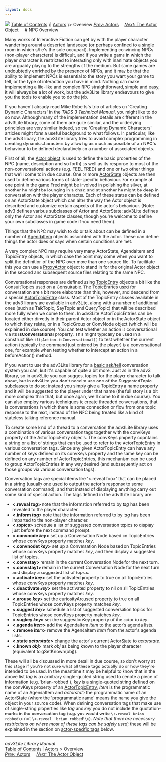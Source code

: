```yaml
---
layout: docs
---
```



<img src="topbar.jpg" data-border="0" />
<a href="toc.html" class="nav">Table of Contents</a> \|
<a href="actor.html" class="nav">Actors</a> \> Overview  
<span class="navnp"><a href="actor.html" class="nav"><em>Prev:</em> Actors</a>
   
<a href="actorobj.html" class="nav"><em>Next:</em> The Actor Object</a>
    </span>
# NPC Overview

Many works of Interactive Fiction can get by with the player character
wandering around a deserted landscape (or perhaps confined to a single
room in which s/he's the sole occupant). Implementing convincing NPCs
(non-player characters) is difficult, and if you write a game in which
the player character is restricted to interacting only with inanimate
objects you are arguably playing to the strengths of the medium. But
some games are undoubtedly enriched by the presence of NPCs, and it may
be that the ability to implement NPCs is essential to the story you want
your game to tell, or the type of interaction you have in mind. Nothing
can make implementing a life-like and complex NPC straightforward,
simple and easy, it will always be a lot of work, but the adv3Lite
library endeavours to give you the tools to enable you to do the job.

If you haven't already read Mike Roberts's trio of articles on 'Creating
Dynamic Characters' in the *TADS 3 Technical Manual*, you might like to
do so now. Although many of the implementation details are different in
the adv3Lite library, some of them are quite similar, and the underlying
principles are very similar indeed, so the 'Creating Dynamic Characters'
articles might form a useful background to what follows. In particular,
like the adv3 libary, the adv3Lite library tries to avoid complex
programming in creating dynamic characters by allowing as much as
possible of an NPC's behaviour to be defined declaratively on a number
of associated objects.

First of all, the [Actor object](actorobj.html) is used to define the
basic properties of the NPC (name, description and so forth) as well as
its response to most of the non-conversational actions (e.g. FEEL FRED)
and one or two other things that we'll come to in due course. One or
more [ActorState](actorstate.html) objects are then used to define
various forms of state-specific behaviour. For example at one point in
the game Fred might be involved in polishing the silver, at another he
might be lounging in a chair, and at another he might be deep in
conversation with the player character. Each of these states can be
defined on an ActorState object which can alter the way the Actor object
is described and customize certain aspects of the actor's behaviour.
(Note: adv3 defines various subclasses of Actor and ActorState; adv3Lite
defines only the Actor and ActorState classes, though you're welcome to
define your own subclasses in game code if you need them).

Things that the NPC may wish to do or talk about can be defined in a
number of [AgendaItem](agenda.html) objects associated with the actor.
These can define things the actor does or says when certain conditions
are met.

A very complex NPC may require very many ActorState, AgendaItem and
TopicEntry objects, in which case the point may come when you want to
split the definition of the NPC over more than one source file. To
facilitate this you can use a [ProxyActor](actorobj.html#proxy) object to
stand in for the original Actor object in the second and subsequent
source files relating to the same NPC.

<span id="conversational"></span>

Conversational responses are defined using [TopicEntry](topicentry.html)
objects a bit like the ConsultTopics used on a Consultable. The
TopicEntries used for conversation are a bit more elaborate than this,
however, and descend from a special
[ActorTopicEntry](actortopicentry.html) class. Most of the TopicEntry
classes available in the adv3 library are available in adv3Lite, along
with a number of additional ones (such as TalkTopic, SayTopic and
QueryTopic) that will be described more fully when we come to them. In
adv3Lite ActorTopicEntries can be located either directly in their
parent Actor object or in the ActorState object to which they relate, or
in a TopicGroup or ConvNode object (which will be explained in due
course). You can test whether an action is conversational via its
**isConversational** property. This might typically be used in a
construct like `if(gAction.isConversational))`
to test whether the current action (typically the command just entered
by the player) is a conversational one, for example when testing whether
to intercept an action in a beforeAction() method.

If you want to use the adv3Lite library for a [basic
ask/tell](asktell.html) conversation system you can, but it's capable of
quite a bit more. Just as in the adv3 library, so in adv3Lite you can
suggest topics for the player character to talk about, but in adv3Lite
you don't need to use one of the SuggestedTopic subclasses to do so;
instead you simply give a TopicEntry a name property and it will be
suggested to the player under that name (the full story is a bit more
complex than that, but once again, we'll come to it in due course). You
can also employ various techniques to create threaded conversations,
that is conversations in which there is some connection or flow from one
topic response to the next, instead of the NPC being treated like a kind
of stateless talking reference manual.

To create some kind of a thread to a conversation the adv3Lite library
uses a combination of various conversation tags together with the
convKeys property of the ActorTopicEntry objects. The convKeys property
copntains a string or a list of strings that can be used to refer to the
ActorTopicEntry in various conversation tags. Since any given
ActorTopicEntry can have any number of keys defined on its convKeys
property and the same key can be defined on any number of
ActorTopicEntries, this mechanism can be used to group ActorTopicEntries
in any way desired (and subsequently act on those groups via various
conversation tags).

<span id="convtags"></span>

Conversation tags are special items like '\<.reveal foo\>' that can be
placed in a string (usually one used to output the actor's response to
some conversation command), and that instead of displaying anything
carry out some kind of special action. The tags defined in the adv3Lite
library are:

- **\<.reveal *tag*\>** note that the information referred to by *tag*
  has been revealed to the player character.
- **\<.inform *tag*\>** note that the information referred to by *tag*
  has been imparted to the non-player character.
- **\<.topics\>** schedule a list of suggested conversation topics to
  display just before the next command prompt.
- **\<.convnode *key*\>** set up a Conversation Node based on
  TopicEntries whose convKeys property matches *key*.
- **\<.convnodet *key*\>** set up a Conversation Node based on
  TopicEntries whose convKeys property matches *key*, and then display a
  suggested list of topics.
- **\<.convstay\>** remain in the current Conversation Node for the next
  turn.
- **\<.convstayt\>** remain in the current Conversation Node for the
  next turn and display a suggested list of topics.
- **\<.activate *key*\>** set the activated property to true on all
  TopicEntries whose convKeys property matches *key*.
- **\<.deactivate *key*\>** set the activated property to nil on all
  TopicEntries whose convKeys property matches *key*.
- **\<.arouse *key*\>** set the curiosityAroused property to true on all
  TopicEntries whose convKeys property matches *key*.
- **\<.suggest *key*\>** schedule a list of suggested conversation
  topics for TopicEntries whose convKeys property matches *key*.
- **\<.sugkey *key*\>** set the suggestionKey property of the actor to
  *key*.
- **\<.agenda *item*\>** add the AgendaItem *item* to the actor's agenda
  lists.
- **\<.remove *item*\>** remove the AgendaItem *item* from the actor's
  agenda lists.
- **\<.state *actorstate*\>** change the actor's current ActorState to
  *actorstate*.
- **\<.known *obj*\>** mark *obj* as being known to the player character
  (equivalent to gSetKnown(obj)).

These will all be discussed in more detail in due course, so don't worry
at this stage if you're not sure what all these tags actually do or how
they're intended to be used. In the meantime it may be helpful to know
that in the above list *tag* is an arbitrary single-quoted string used
to denote a piece of information (e.g. 'brian-robbed'), *key* is a
single-quoted string defined on the convKeys property of an
[ActorTopicEntry](actortopicentry.html), *item* is the programmatic name
of an AgendaItem and *actorstate* the programmatic name of an ActorState
(where the 'programmatic name' means the name you give the object in
your source code). When defining conversation tags that make use of
single-string properties like *tag* and *key* you do not include the
quotation-marks in the conversation tag (e.g. you would write
`\<.reveal brian-robbed\>` not
`\<.reveal 'brian robbed'\>`). *Note that there
are necessary restrictions on where most of these tags can be safely
used*; these will be explained in the section on [actor-specific
tags](tags.html) below.



------------------------------------------------------------------------



*adv3Lite Library Manual*  
<a href="toc.html" class="nav">Table of Contents</a> \|
<a href="actor.html" class="nav">Actors</a> \> Overview  
<span class="navnp"><a href="actor.html" class="nav"><em>Prev:</em> Actors</a>
   
<a href="actorobj.html" class="nav"><em>Next:</em> The Actor Object</a>
    </span>


